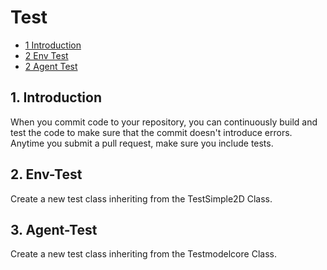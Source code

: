 # Test

* [1 Introduction](#1-Introduction)
* [2 Env Test](#2-Env-Test)
* [2 Agent Test](#2-Agent-Test)

## 1. Introduction
When you commit code to your repository, you can continuously build and test the code to make sure that the commit doesn't introduce errors.
Anytime you submit a pull request, make sure you include tests.

## 2. Env-Test

Create a new test class inheriting from the TestSimple2D Class.

## 3. Agent-Test

Create a new test class inheriting from the Testmodelcore Class.
